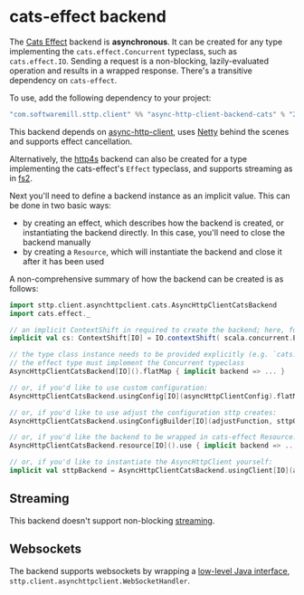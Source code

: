 # cats-effect backend

The [Cats Effect](https://github.com/typelevel/cats-effect) backend is **asynchronous**. It can be created for any type implementing the `cats.effect.Concurrent` typeclass, such as `cats.effect.IO`. Sending a request is a non-blocking, lazily-evaluated operation and results in a wrapped response. There's a transitive dependency on `cats-effect`. 

To use, add the following dependency to your project:

```scala
"com.softwaremill.sttp.client" %% "async-http-client-backend-cats" % "2.0.8"
```
           
This backend depends on [async-http-client](https://github.com/AsyncHttpClient/async-http-client), uses [Netty](http://netty.io) behind the scenes and supports effect cancellation. 

Alternatively, the [http4s](http4s.html) backend can also be created for a type implementing the cats-effect's `Effect` typeclass, and supports streaming as in [fs2](fs2.html).  

Next you'll need to define a backend instance as an implicit value. This can be done in two basic ways:

* by creating an effect, which describes how the backend is created, or instantiating the backend directly. In this case, you'll need to close the backend manually
* by creating a `Resource`, which will instantiate the backend and close it after it has been used

A non-comprehensive summary of how the backend can be created is as follows:

```scala
import sttp.client.asynchttpclient.cats.AsyncHttpClientCatsBackend
import cats.effect._

// an implicit ContextShift in required to create the backend; here, for `cats.effect.IO`:
implicit val cs: ContextShift[IO] = IO.contextShift( scala.concurrent.ExecutionContext.global )

// the type class instance needs to be provided explicitly (e.g. `cats.effect.IO`). 
// the effect type must implement the Concurrent typeclass
AsyncHttpClientCatsBackend[IO]().flatMap { implicit backend => ... }

// or, if you'd like to use custom configuration:
AsyncHttpClientCatsBackend.usingConfig[IO](asyncHttpClientConfig).flatMap { implicit backend => ... }

// or, if you'd like to use adjust the configuration sttp creates:
AsyncHttpClientCatsBackend.usingConfigBuilder[IO](adjustFunction, sttpOptions).flatMap { implicit backend => ... }

// or, if you'd like the backend to be wrapped in cats-effect Resource:
AsyncHttpClientCatsBackend.resource[IO]().use { implicit backend => ... }

// or, if you'd like to instantiate the AsyncHttpClient yourself:
implicit val sttpBackend = AsyncHttpClientCatsBackend.usingClient[IO](asyncHttpClient)
```

## Streaming

This backend doesn't support non-blocking [streaming](../requests/streaming.html).

## Websockets

The backend supports websockets by wrapping a [low-level Java interface](../websockets.html), `sttp.client.asynchttpclient.WebSocketHandler`.
